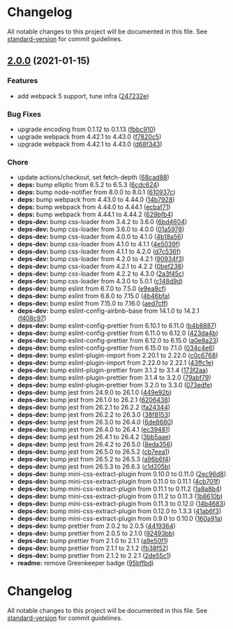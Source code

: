 # Changelog

All notable changes to this project will be documented in this file. See [standard-version](https://github.com/conventional-changelog/standard-version) for commit guidelines.

## [2.0.0](https://github.com/dromru/encoding-plugin/compare/v1.2.0...v2.0.0) (2021-01-15)


### Features

* add webpack 5 support, tune infra ([247232e](https://github.com/dromru/encoding-plugin/commit/247232ec722628a68f7bd60cb3991b03de0d8dce))


### Bug Fixes

* upgrade encoding from 0.1.12 to 0.1.13 ([fbbc910](https://github.com/dromru/encoding-plugin/commit/fbbc9100558e303b22010ec96daa443c1d1807f4))
* upgrade webpack from 4.42.1 to 4.43.0 ([f7820c5](https://github.com/dromru/encoding-plugin/commit/f7820c508e7232fd320d3234a247da865a7dcb5c))
* upgrade webpack from 4.42.1 to 4.43.0 ([d68f343](https://github.com/dromru/encoding-plugin/commit/d68f3438520aea141f2be95e8e22dd719503c6d9))


### Chore

* update actions/checkout, set fetch-depth ([68cad88](https://github.com/dromru/encoding-plugin/commit/68cad88054240a8a91da94fec78e21d46859219d))
* **deps:** bump elliptic from 6.5.2 to 6.5.3 ([6cdc624](https://github.com/dromru/encoding-plugin/commit/6cdc6246668667249c50bb40a08fa071db7d560b))
* **deps:** bump node-notifier from 8.0.0 to 8.0.1 ([610937c](https://github.com/dromru/encoding-plugin/commit/610937cb63ad7c90f18d536e5c427f5794adb1e5))
* **deps:** bump webpack from 4.43.0 to 4.44.0 ([14b7928](https://github.com/dromru/encoding-plugin/commit/14b7928447ad0a9d1e7ae933579f6b3a18694412))
* **deps:** bump webpack from 4.44.0 to 4.44.1 ([ecbaf71](https://github.com/dromru/encoding-plugin/commit/ecbaf711f81a79c56ff870e56be96fd958ab023b))
* **deps:** bump webpack from 4.44.1 to 4.44.2 ([629bfb4](https://github.com/dromru/encoding-plugin/commit/629bfb433a336d7060405b172515742a37124d91))
* **deps-dev:** bump css-loader from 3.4.2 to 3.6.0 ([6bd4604](https://github.com/dromru/encoding-plugin/commit/6bd460404d4419ea7c48308c4a945f8708f372f5))
* **deps-dev:** bump css-loader from 3.6.0 to 4.0.0 ([01a5978](https://github.com/dromru/encoding-plugin/commit/01a5978244d3f26d0a023dff8aa42086e63ea01f))
* **deps-dev:** bump css-loader from 4.0.0 to 4.1.0 ([4b18a56](https://github.com/dromru/encoding-plugin/commit/4b18a564bf05dd42bdcdb49a1464361477d89e93))
* **deps-dev:** bump css-loader from 4.1.0 to 4.1.1 ([4e5039f](https://github.com/dromru/encoding-plugin/commit/4e5039f939493dee244bcb8ea20ccdb89cbc34a9))
* **deps-dev:** bump css-loader from 4.1.1 to 4.2.0 ([d7c536f](https://github.com/dromru/encoding-plugin/commit/d7c536fdc8ad7c775383a87c374eef180406dd0b))
* **deps-dev:** bump css-loader from 4.2.0 to 4.2.1 ([90934f3](https://github.com/dromru/encoding-plugin/commit/90934f37b02fd8791fff854fe2bce5183064ac50))
* **deps-dev:** bump css-loader from 4.2.1 to 4.2.2 ([0bef238](https://github.com/dromru/encoding-plugin/commit/0bef238f27bce796069eedbb5152d3acb13a8550))
* **deps-dev:** bump css-loader from 4.2.2 to 4.3.0 ([2a3f45c](https://github.com/dromru/encoding-plugin/commit/2a3f45c7a794797c2808a0c50788de4f9fd4e099))
* **deps-dev:** bump css-loader from 4.3.0 to 5.0.1 ([c148d9d](https://github.com/dromru/encoding-plugin/commit/c148d9db8aa086cfc4b44d84faac9d9c0bf72cc2))
* **deps-dev:** bump eslint from 6.7.0 to 7.5.0 ([e9ea8cf](https://github.com/dromru/encoding-plugin/commit/e9ea8cf10dde5b8689fc01ed5141f8d9d9f2dc40))
* **deps-dev:** bump eslint from 6.8.0 to 7.15.0 ([4b46bfa](https://github.com/dromru/encoding-plugin/commit/4b46bfae7ef32c430b44d0850f53e06a06cff611))
* **deps-dev:** bump eslint from 7.15.0 to 7.16.0 ([aed7cff](https://github.com/dromru/encoding-plugin/commit/aed7cffd105a2b2cc140c6238239001a2f40ec06))
* **deps-dev:** bump eslint-config-airbnb-base from 14.1.0 to 14.2.1 ([f408c97](https://github.com/dromru/encoding-plugin/commit/f408c978540427852812f39e0a683f8df0d0b380))
* **deps-dev:** bump eslint-config-prettier from 6.10.1 to 6.11.0 ([b4b8887](https://github.com/dromru/encoding-plugin/commit/b4b88872b140fa0c75082436d27f6c8be3bbc4fe))
* **deps-dev:** bump eslint-config-prettier from 6.11.0 to 6.12.0 ([423da4b](https://github.com/dromru/encoding-plugin/commit/423da4b91cd14c5a83654cf1f3fc555de093d241))
* **deps-dev:** bump eslint-config-prettier from 6.12.0 to 6.15.0 ([a0e8a23](https://github.com/dromru/encoding-plugin/commit/a0e8a2342bcf7ebabcde387a17596dd2acb234c0))
* **deps-dev:** bump eslint-config-prettier from 6.15.0 to 7.1.0 ([034c4e6](https://github.com/dromru/encoding-plugin/commit/034c4e642523dc1ada09d67593a03867465c27fd))
* **deps-dev:** bump eslint-plugin-import from 2.20.1 to 2.22.0 ([c0c6768](https://github.com/dromru/encoding-plugin/commit/c0c676819c625ae89873f3c5e537e263a7fe5128))
* **deps-dev:** bump eslint-plugin-import from 2.22.0 to 2.22.1 ([43ffc1e](https://github.com/dromru/encoding-plugin/commit/43ffc1e379af81756173836d816154633202beac))
* **deps-dev:** bump eslint-plugin-prettier from 3.1.2 to 3.1.4 ([173f2aa](https://github.com/dromru/encoding-plugin/commit/173f2aa2ad5249033495ac37792c8459cd8afb47))
* **deps-dev:** bump eslint-plugin-prettier from 3.1.4 to 3.2.0 ([79abf79](https://github.com/dromru/encoding-plugin/commit/79abf792b7d2c6ed7710ec17db1e6ee38271d517))
* **deps-dev:** bump eslint-plugin-prettier from 3.2.0 to 3.3.0 ([073edfe](https://github.com/dromru/encoding-plugin/commit/073edfefe96e2f308464452cb106ff817e9c32e2))
* **deps-dev:** bump jest from 24.9.0 to 26.1.0 ([449e92b](https://github.com/dromru/encoding-plugin/commit/449e92b7ab65f091e52a1fc847df7d5cb3f58588))
* **deps-dev:** bump jest from 26.1.0 to 26.2.1 ([6206438](https://github.com/dromru/encoding-plugin/commit/620643828f7bc58505fb155865cb93d4c70b990f))
* **deps-dev:** bump jest from 26.2.1 to 26.2.2 ([fa24344](https://github.com/dromru/encoding-plugin/commit/fa243445d29a3de4fbecd328f71ca9762a6eecb4))
* **deps-dev:** bump jest from 26.2.2 to 26.3.0 ([38f8153](https://github.com/dromru/encoding-plugin/commit/38f8153383978ec9429c7dae7c9a5238370b47d3))
* **deps-dev:** bump jest from 26.3.0 to 26.4.0 ([6de8680](https://github.com/dromru/encoding-plugin/commit/6de868058169527bddcdeb35f0a01a3310ad8ca2))
* **deps-dev:** bump jest from 26.4.0 to 26.4.1 ([ec39481](https://github.com/dromru/encoding-plugin/commit/ec39481cfbc628e5ed27c74f747c79096fd41784))
* **deps-dev:** bump jest from 26.4.1 to 26.4.2 ([3bb5aae](https://github.com/dromru/encoding-plugin/commit/3bb5aaeebf529dfc59986aa36819c157f99f053e))
* **deps-dev:** bump jest from 26.4.2 to 26.5.0 ([8eda356](https://github.com/dromru/encoding-plugin/commit/8eda356424d72bb51c0b13e1963a9b3a2f397435))
* **deps-dev:** bump jest from 26.5.0 to 26.5.2 ([cb7eea1](https://github.com/dromru/encoding-plugin/commit/cb7eea100c893c0bb58acf266e61ad60fd4f4363))
* **deps-dev:** bump jest from 26.5.2 to 26.5.3 ([a96b6f4](https://github.com/dromru/encoding-plugin/commit/a96b6f418b0b2b5a1f05add20a4cce30e3bf6f8b))
* **deps-dev:** bump jest from 26.5.3 to 26.6.3 ([c1d205b](https://github.com/dromru/encoding-plugin/commit/c1d205bdd149c5042403601d54b3e5e333468d25))
* **deps-dev:** bump mini-css-extract-plugin from 0.10.0 to 0.11.0 ([2ec96d8](https://github.com/dromru/encoding-plugin/commit/2ec96d8f4de46ca2e2297bb0a58a42a692543839))
* **deps-dev:** bump mini-css-extract-plugin from 0.11.0 to 0.11.1 ([4cb701f](https://github.com/dromru/encoding-plugin/commit/4cb701fd8a6d4be85f039d64e47f86b84b6de005))
* **deps-dev:** bump mini-css-extract-plugin from 0.11.1 to 0.11.2 ([1a8a8b4](https://github.com/dromru/encoding-plugin/commit/1a8a8b4e437e54ca94a4b8a53dd1270b584de3e7))
* **deps-dev:** bump mini-css-extract-plugin from 0.11.2 to 0.11.3 ([1b8610b](https://github.com/dromru/encoding-plugin/commit/1b8610b63b964937d5acc1a3ee864771e2c0884c))
* **deps-dev:** bump mini-css-extract-plugin from 0.11.3 to 0.12.0 ([14b4683](https://github.com/dromru/encoding-plugin/commit/14b4683dadf43a1e7c72b8a93970efa1b941504c))
* **deps-dev:** bump mini-css-extract-plugin from 0.12.0 to 1.3.3 ([41ab6f3](https://github.com/dromru/encoding-plugin/commit/41ab6f372570173d942a6549eb8de330ad15e881))
* **deps-dev:** bump mini-css-extract-plugin from 0.9.0 to 0.10.0 ([160a91a](https://github.com/dromru/encoding-plugin/commit/160a91a8c5ee82c6d8f7ecb9e308a96966f78a5e))
* **deps-dev:** bump prettier from 2.0.2 to 2.0.5 ([4419364](https://github.com/dromru/encoding-plugin/commit/4419364d547ad5cedcbb0b7ea5326dfbe743d7f3))
* **deps-dev:** bump prettier from 2.0.5 to 2.1.0 ([92493bb](https://github.com/dromru/encoding-plugin/commit/92493bb6eb46eef9ae4d3098a315fa2b40c2c7cf))
* **deps-dev:** bump prettier from 2.1.0 to 2.1.1 ([a9e50f1](https://github.com/dromru/encoding-plugin/commit/a9e50f1a6ed551666a5dbf3d3905f91ee8e2f526))
* **deps-dev:** bump prettier from 2.1.1 to 2.1.2 ([fb38f52](https://github.com/dromru/encoding-plugin/commit/fb38f52334f8229754f9220b6f84464c12c42339))
* **deps-dev:** bump prettier from 2.1.2 to 2.2.1 ([2de55c1](https://github.com/dromru/encoding-plugin/commit/2de55c13e492762071e963a75fca5dde13953703))
* **readme:** remove Greenkeeper badge ([95bffbd](https://github.com/dromru/encoding-plugin/commit/95bffbdf95fddf3cebb389a122b7731d2ba5c33c))

# Changelog

All notable changes to this project will be documented in this file. See [standard-version](https://github.com/conventional-changelog/standard-version) for commit guidelines.

